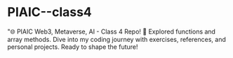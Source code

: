 # PIAIC--class4
"🌐 PIAIC Web3, Metaverse, AI - Class 4 Repo! 🚀 Explored functions and array methods. Dive into my coding journey with exercises, references, and personal projects. Ready to shape the future!
